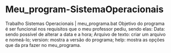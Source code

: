 # Meu_program-SistemaOperacionais
Trabalho Sistemas Operacionais | meu_programa.bat
Objetivo do programa é ser funcional nos requisitos que o meu professor pediu, sendo elas:
Data: sendo possível de alterar a data e a hora;
Arquivo de texto: criar um arquivo e nomeá-lo;
version: mostra a versão do programa;
help: mostra as opções que da pra fazer no meu_programa.
